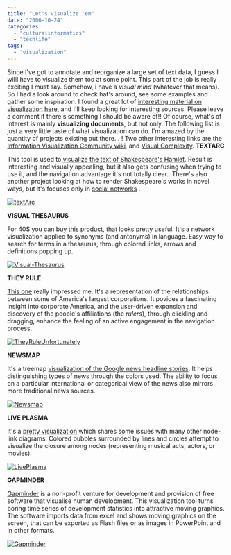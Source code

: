 ```yaml
---
title: "Let's visualize 'em"
date: "2006-10-24"
categories: 
  - "culturalinformatics"
  - "techlife"
tags: 
  - "visualization"
---
```


Since I've got to annotate and reorganize a large set of text data, I guess I willl have to visualize them too at some point. This part of the job is really exciting I must say. Somehow, i have a _visual mind_ (whatever that means). So I had a look around to check hat's around, see some examples and gather some inspiration. I found a great lot of [interesting material on visualization here](http://www.cs.umd.edu/class/spring2005/cmsc838s/viz4all/viz4all_a.html "visualization survey"), and I'll keep looking for interesting sources. Please leave a comment if there's something I should be aware of!! Of course, what's of interest is mainly **visualizing documents**, but not only. The following list is just a very little taste of what visualization can do. I'm amazed by the quantity of projects existing out there... ! Two other interesting links are the [Information Visualization Community wiki](http://www.infovis-wiki.net/index.php/Main_Page "you MUST bookmark this!"), and [Visual Complexity](http://www.visualcomplexity.com/vc/ "make it visual, make it simple!"). **TEXTARC**

This tool is used to [visualize the text of Shakespeare's Hamlet](http://textarc.org/Hamlet2.html). Result is interesting and visually appealing, but it also gets confusing when trying to use it, and the navigation advantage it's not totally clear.. There's also another project looking at how to render Shakespeare's works in novel ways, but it's focuses only in [social networks](http://www.jibble.org/shakespeare/) .

[![textArc](/media/static/blog_img/TextArc-hamlet.thumbnail.png)](http://people.kmi.open.ac.uk/mikele/blog/wp-content/uploads/2006/10/TextArc-hamlet.png "textArc")

**VISUAL THESAURUS**

For 40$ you can buy [this product](http://www.visualthesaurus.com), that looks pretty useful. It's a network visualization applied to synonyms (and antonyms) in language. Easy way to search for terms in a thesaurus, through colored links, arrows and definitions popping up.

[![Visual-Thesaurus](/media/static/blog_img/visualThesaurus.thumbnail.jpg)](http://people.kmi.open.ac.uk/mikele/blog/wp-content/uploads/2006/10/visualThesaurus.jpg "Visual-Thesaurus")

**THEY RULE**

[This one](http://www.theyrule.net/2004/tr2.php "unfortunately THEY rule") really impressed me. It's a representation of the relationships between some of America's largest corporations. It povides a fascinating insight into corporate America, and the user-driven expansion and discovery of the people's affiliations (the _rulers_), through clickling and dragging, enhance the feeling of an active engagement in the navigation process.

[![TheyRuleUnfortunately](/media/static/blog_img/theyRule.thumbnail.png)](http://people.kmi.open.ac.uk/mikele/blog/wp-content/uploads/2006/10/theyRule.png "TheyRuleUnfortunately")

**NEWSMAP**

It's a treemap [visualization of the Google news headline stories](http://www.marumushi.com/apps/newsmap/newsmap.cfm "coloured news"). It helps distinguishing types of news through the colors used. The ability to focus on a particular international or categorical view of the news also mirrors more traditional news sources.

[![Newsmap](/media/static/blog_img/Newsmap.thumbnail.png)](http://people.kmi.open.ac.uk/mikele/blog/wp-content/uploads/2006/10/Newsmap.png "Newsmap")

**LIVE PLASMA**

It's a [pretty visualization](http://www.liveplasma.com/ "bubbles flashing around") which shares some issues with many other node-link diagrams. Colored bubbles surrounded by lines and circles attempt to visualize the closure among nodes (representing musical acts, actors, or movies).

[![LivePlasma](/media/static/blog_img/livePlasma.thumbnail.png)](http://people.kmi.open.ac.uk/mikele/blog/wp-content/uploads/2006/10/livePlasma.png "LivePlasma")

**GAPMINDER**

[Gapminder](http://www.gapminder.org/about.htm "PPoints on demand") is a non-profit venture for development and provision of free software that visualise human development. This visualization tool turns boring time series of development statistics into attractive moving graphics. The software imports data from excel and shows moving graphics on the screen, that can be exported as Flash files or as images in PowerPoint and in other formats.

[![Gapminder](/media/static/blog_img/gapMinder.thumbnail.png)](http://people.kmi.open.ac.uk/mikele/blog/wp-content/uploads/2006/10/gapMinder.png "Gapminder")
